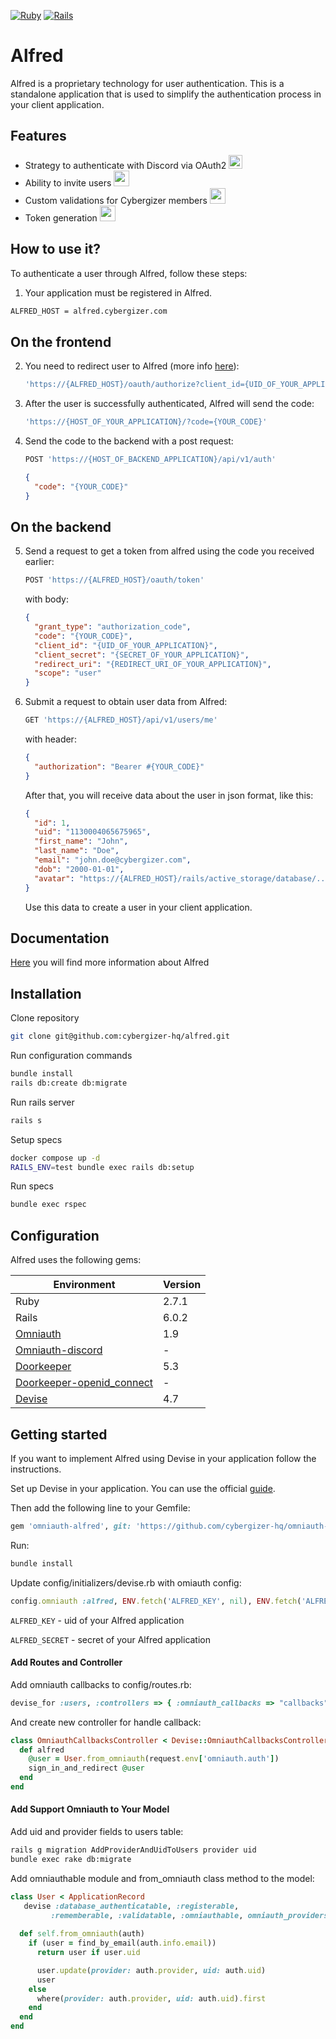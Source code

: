 [![Ruby](https://img.shields.io/badge/Ruby-2.7.1-brightgreen.svg?style=flat)](https://www.ruby-lang.org/en/)
[![Rails](https://img.shields.io/badge/Rails-6.0.2-blue.svg?style=flat)](https://rubyonrails.org/)


# Alfred

Alfred is a proprietary technology for user authentication. This is a standalone application that is used to simplify the authentication process in your client application.

## Features

- Strategy to authenticate with Discord via OAuth2   <img src='https://cdn-icons-png.flaticon.com/512/2111/2111370.png' width='22'>
- Ability to invite users   <img src='https://cdn-icons-png.flaticon.com/512/921/921347.png' width='25'>
- Custom validations for Cybergizer members   <img src='https://cdn-icons-png.flaticon.com/512/508/508250.png' width='25'>
- Token generation   <img src='https://cdn-icons-png.flaticon.com/512/1680/1680173.png' width='25'>

## How to use it?

To authenticate a user through Alfred, follow these steps:

1. Your application must be registered in Alfred.

```bash
ALFRED_HOST = alfred.cybergizer.com
```

## On the frontend

2. You need to redirect user to Alfred (more info [here](https://github.com/cybergizer-hq/alfred/wiki/Authorization-Request)):
    
    ```bash
    'https://{ALFRED_HOST}/oauth/authorize?client_id={UID_OF_YOUR_APPLICATION}&redirect_uri={REDIRECT_URI_OF_YOUR_APPLICATION}&response_type=code&scope=user'
    ```
    
3. After the user is successfully authenticated, Alfred will send the code:

    ```bash
    'https://{HOST_OF_YOUR_APPLICATION}/?code={YOUR_CODE}'
    ```
4. Send the code to the backend with a post request:
    ```bash
    POST 'https://{HOST_OF_BACKEND_APPLICATION}/api/v1/auth'
    ```

    ```json
    {
      "code": "{YOUR_CODE}"
    }
    ```
   
## On the backend

5. Send a request to get a token from alfred using the code you received earlier:

   ```bash
   POST 'https://{ALFRED_HOST}/oauth/token'
   ```
   
   with body:
   
   ```json
   {
     "grant_type": "authorization_code",
     "code": "{YOUR_CODE}",
     "client_id": "{UID_OF_YOUR_APPLICATION}",
     "client_secret": "{SECRET_OF_YOUR_APPLICATION}",
     "redirect_uri": "{REDIRECT_URI_OF_YOUR_APPLICATION}",
     "scope": "user"
   }
   ```

    
6. Submit a request to obtain user data from Alfred:

    ```bash
    GET 'https://{ALFRED_HOST}/api/v1/users/me'
    ```
    
    with header:

    ```json
    {
      "authorization": "Bearer #{YOUR_CODE}"
    }
    ```
    
    After that, you will receive data about the user in json format, like this:
    
    ```json
    {
      "id": 1,
      "uid": "1130004065675965",
      "first_name": "John",
      "last_name": "Doe",
      "email": "john.doe@cybergizer.com",
      "dob": "2000-01-01",
      "avatar": "https://{ALFRED_HOST}/rails/active_storage/database/....jpg"
    } 
    ```
    
    Use this data to create a user in your client application.


## Documentation

[Here](https://github.com/cybergizer-hq/alfred/wiki) you will find more information about Alfred

## Installation

Clone repository

```bash
git clone git@github.com:cybergizer-hq/alfred.git
```

Run configuration commands

```bash
bundle install
rails db:create db:migrate
```

Run rails server

```bash
rails s
```

Setup specs

```bash
docker compose up -d
RAILS_ENV=test bundle exec rails db:setup
```

Run specs

```bash
bundle exec rspec
```

## Configuration

Alfred uses the following gems:

| Environment | Version |
| ------ | ------ |
| Ruby | 2.7.1 |
| Rails | 6.0.2 |
| [Omniauth](https://github.com/omniauth/omniauth) | 1.9 |
| [Omniauth-discord](https://github.com/adaoraul/omniauth-discord) | - |
| [Doorkeeper](https://github.com/doorkeeper-gem/doorkeeper) | 5.3 |
| [Doorkeeper-openid_connect](https://github.com/doorkeeper-gem/doorkeeper-openid_connect) | - |
| [Devise](https://github.com/heartcombo/devise) | 4.7 |

## Getting started

If you want to implement Alfred using Devise in your application follow the instructions.

Set up Devise in your application. You can use the official [guide](https://github.com/heartcombo/devise#getting-started).

Then add the following line to your Gemfile:

```ruby
gem 'omniauth-alfred', git: 'https://github.com/cybergizer-hq/omniauth-alfred', branch: 'master'
```

Run:

```bash
bundle install
```

Update config/initializers/devise.rb with omiauth config:

```ruby
config.omniauth :alfred, ENV.fetch('ALFRED_KEY', nil), ENV.fetch('ALFRED_SECRET', nil), scope: 'user'
```

`ALFRED_KEY` - uid of your Alfred application

`ALFRED_SECRET` - secret of your Alfred application

#### Add Routes and Controller

Add omniauth callbacks to config/routes.rb:

```ruby
devise_for :users, :controllers => { :omniauth_callbacks => "callbacks" }
```

And create new controller for handle callback:

```ruby
class OmniauthCallbacksController < Devise::OmniauthCallbacksController
  def alfred
    @user = User.from_omniauth(request.env['omniauth.auth'])
    sign_in_and_redirect @user
  end
end
```

#### Add Support Omniauth to Your Model

Add uid and provider fields to users table:

```bash
rails g migration AddProviderAndUidToUsers provider uid
bundle exec rake db:migrate
```

Add omniauthable module and from_omniauth class method to the model:

```ruby
class User < ApplicationRecord
   devise :database_authenticatable, :registerable,
         :rememberable, :validatable, :omniauthable, omniauth_providers: [:alfred]
  
  def self.from_omniauth(auth)
    if (user = find_by_email(auth.info.email))
      return user if user.uid

      user.update(provider: auth.provider, uid: auth.uid)
      user
    else
      where(provider: auth.provider, uid: auth.uid).first
    end
  end
end
```
